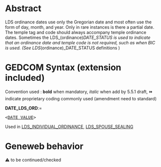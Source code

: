 ﻿# Abstract
LDS ordinance dates use only the Gregorian date and most often use the form of day, month, and
year. Only in rare instances is there a partial date. The temple tag and code should always accompany
temple ordinance dates. Sometimes the LDS_(ordinance)_DATE_STATUS is used to indicate that an
ordinance date and temple code is not required, such as when BIC is used. (See
LDS_(ordinance)_DATE_STATUS definitions )


# GEDCOM Syntax (extension included)
Convention used : **bold** when mandatory, _italic_ when add by 5.5.1 draft, &#x23E9; indicate proprietary coding commonly used (amendment need to standard)<br />

**DATE_LDS_ORD**:=
<pre>
&lt;<a href=Ged.DATE_VALUE.md>DATE_VALUE</a>&gt;
</pre>
Used in <a href=Ged.LDS_INDIVIDUAL_ORDINANCE.md>LDS_INDIVIDUAL_ORDINANCE</a>, <a href=Ged.LDS_SPOUSE_SEALING.md>LDS_SPOUSE_SEALING</a><br />

# Geneweb behavior


:warning: to be continued/checked

